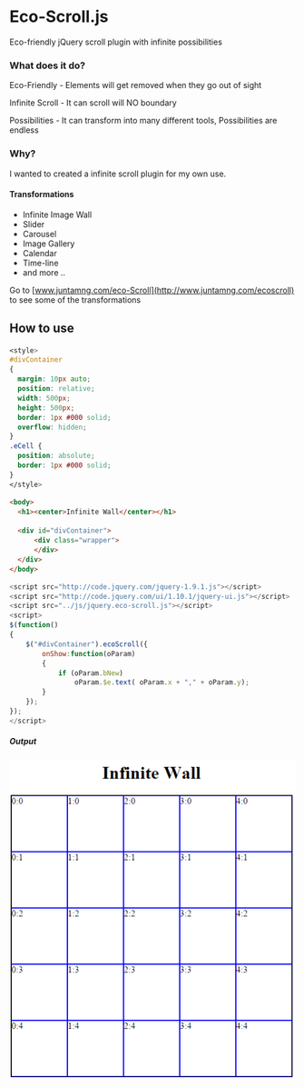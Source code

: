 # Eco-Scroll.js
Eco-friendly jQuery scroll plugin with infinite possibilities

### What does it do?
Eco-Friendly - Elements will get removed when they go out of sight

Infinite Scroll - It can scroll will NO boundary

Possibilities - It can transform into many different tools, Possibilities are endless

### Why?
I wanted to created a infinite scroll plugin for my own use.

#### Transformations
- Infinite Image Wall
- Slider
- Carousel
- Image Gallery
- Calendar
- Time-line
- and more .. 

Go to [www.juntamng.com/eco-Scroll](http://www.juntamng.com/ecoscroll) to see some of the transformations

## How to use

``` css
<style>
#divContainer 
{
  margin: 10px auto;
  position: relative;
  width: 500px;
  height: 500px;               
  border: 1px #000 solid;
  overflow: hidden;
}
.eCell {
  position: absolute;
  border: 1px #000 solid;
}
</style>
```

``` html
<body>       
  <h1><center>Infinite Wall</center></h1>
 
  <div id="divContainer">
      <div class="wrapper">                               
      </div>       
  </div>       
</body>
```

``` javascript
<script src="http://code.jquery.com/jquery-1.9.1.js"></script>
<script src="http://code.jquery.com/ui/1.10.1/jquery-ui.js"></script>
<script src="../js/jquery.eco-scroll.js"></script>       
<script>           
$(function()
{  
    $("#divContainer").ecoScroll({
        onShow:function(oParam)
        {
            if (oParam.bNew)
                oParam.$e.text( oParam.x + "," + oParam.y);
        }
    });
});
</script>
```

##### Output

![alt text](https://github.com/Juntamng/eco-Scroll/blob/master/img/screenshot4.png "Output")







